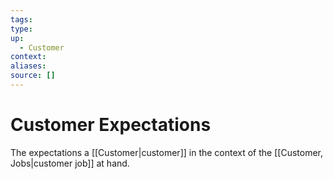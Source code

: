 ```yaml
---
tags:
type:
up:
  - Customer
context:
aliases:
source: []
---
```


# Customer Expectations

The expectations a [[Customer|customer]] in the context of the [[Customer, Jobs|customer job]] at hand.
